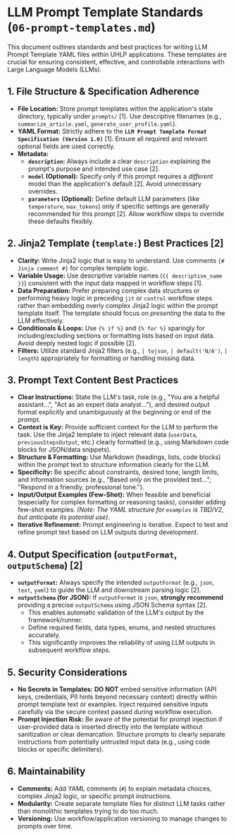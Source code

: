 # LLM Prompt Template Standards (`06-prompt-templates.md`)

This document outlines standards and best practices for writing LLM Prompt Template YAML files within UHLP applications. These templates are crucial for ensuring consistent, effective, and controllable interactions with Large Language Models (LLMs).

## 1. File Structure & Specification Adherence

*   **File Location:** Store prompt templates within the application's state directory, typically under `prompts/` [1]. Use descriptive filenames (e.g., `summarize_article.yaml`, `generate_user_profile.yaml`).
*   **YAML Format:** Strictly adhere to the **`LLM Prompt Template Format Specification (Version 1.0)`** [1]. Ensure all required and relevant optional fields are used correctly.
*   **Metadata:**
    *   **`description`:** Always include a clear `description` explaining the prompt's purpose and intended use case [2].
    *   **`model` (Optional):** Specify only if this prompt requires a *different* model than the application's default [2]. Avoid unnecessary overrides.
    *   **`parameters` (Optional):** Define default LLM parameters (like `temperature`, `max_tokens`) only if specific settings are generally recommended for this prompt [2]. Allow workflow steps to override these defaults flexibly.

## 2. Jinja2 Template (`template:`) Best Practices [2]

*   **Clarity:** Write Jinja2 logic that is easy to understand. Use comments `{# Jinja comment #}` for complex template logic.
*   **Variable Usage:** Use descriptive variable names (`{{ descriptive_name }}`) consistent with the input data mapped in workflow steps [1].
*   **Data Preparation:** Prefer preparing complex data structures or performing heavy logic in preceding `jit` or `control` workflow steps rather than embedding overly complex Jinja2 logic within the prompt template itself. The template should focus on *presenting* the data to the LLM effectively.
*   **Conditionals & Loops:** Use `{% if %}` and `{% for %}` sparingly for including/excluding sections or formatting lists based on input data. Avoid deeply nested logic if possible [2].
*   **Filters:** Utilize standard Jinja2 filters (e.g., `| tojson`, `| default('N/A')`, `| length`) appropriately for formatting or handling missing data.

## 3. Prompt Text Content Best Practices

*   **Clear Instructions:** State the LLM's task, role (e.g., "You are a helpful assistant...", "Act as an expert data analyst..."), and desired output format explicitly and unambiguously at the beginning or end of the prompt.
*   **Context is Key:** Provide sufficient context for the LLM to perform the task. Use the Jinja2 template to inject relevant data (`userData`, `previousStepsOutput`, etc.) clearly formatted (e.g., using Markdown code blocks for JSON/data snippets).
*   **Structure & Formatting:** Use Markdown (headings, lists, code blocks) within the prompt text to structure information clearly for the LLM.
*   **Specificity:** Be specific about constraints, desired tone, length limits, and information sources (e.g., "Based *only* on the provided text...", "Respond in a friendly, professional tone.").
*   **Input/Output Examples (Few-Shot):** When feasible and beneficial (especially for complex formatting or reasoning tasks), consider adding few-shot examples. *(Note: The YAML structure for `examples` is TBD/V2, but anticipate its potential use)*.
*   **Iterative Refinement:** Prompt engineering is iterative. Expect to test and refine prompt text based on LLM outputs during development.

## 4. Output Specification (`outputFormat`, `outputSchema`) [2]

*   **`outputFormat`:** Always specify the intended `outputFormat` (e.g., `json`, `text`, `yaml`) to guide the LLM and downstream parsing logic [2].
*   **`outputSchema` (for JSON):** If `outputFormat` is `json`, **strongly recommend** providing a precise `outputSchema` using JSON Schema syntax [2].
    *   This enables automatic validation of the LLM's output by the framework/runner.
    *   Define required fields, data types, enums, and nested structures accurately.
    *   This significantly improves the reliability of using LLM outputs in subsequent workflow steps.

## 5. Security Considerations

*   **No Secrets in Templates:** **DO NOT** embed sensitive information (API keys, credentials, PII hints beyond necessary context) directly within prompt template text or examples. Inject required sensitive inputs carefully via the secure context passed during workflow execution.
*   **Prompt Injection Risk:** Be aware of the potential for prompt injection if user-provided data is inserted directly into the template without sanitization or clear demarcation. Structure prompts to clearly separate instructions from potentially untrusted input data (e.g., using code blocks or specific delimiters).

## 6. Maintainability

*   **Comments:** Add YAML comments (`#`) to explain metadata choices, complex Jinja2 logic, or specific prompt instructions.
*   **Modularity:** Create separate template files for distinct LLM tasks rather than monolithic templates trying to do too much.
*   **Versioning:** Use workflow/application versioning to manage changes to prompts over time.
